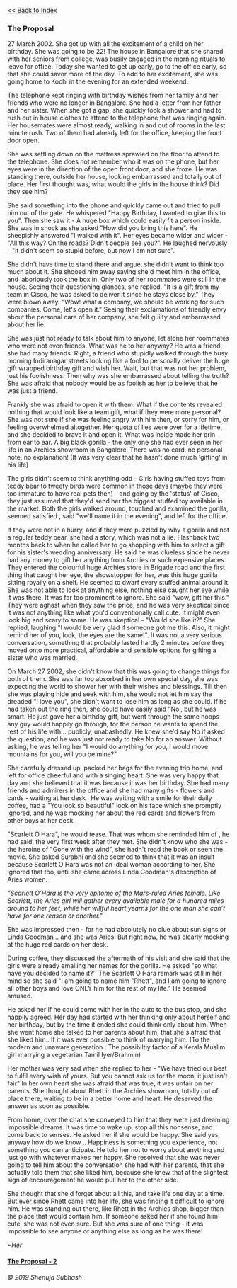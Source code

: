 
[<<  Back to Index](index.md)


### The Proposal


27 March 2002. 
She got up with all the excitement of a child on her birthday. She was going to be 22! The house in Bangalore that she shared with her seniors from college, was busily engaged in the morning rituals to leave for office. Today she wanted to get up early,  go to the office early, so that she could savor more of the day. To add to her excitement, she was going home to Kochi in the evening for an extended weekend. 

The telephone kept ringing with birthday wishes from her family and her friends who were no longer in Bangalore. She had a letter from her father and her sister. When she got a gap, she quickly took a shower and had to rush out in house clothes to attend to the telephone that was ringing again. Her housemates were almost ready, walking in and out of rooms in the last minute rush. Two of them had already left for the office, keeping the front door open.

She was settling down on the mattress sprawled on the floor to attend to the telephone. She does not remember who it was on the phone, but her eyes were in the direction of the open front door, and she froze. He was standing there, outside her house, looking embarrassed and totally out of place. 
Her first thought was, what would the girls in the house think? Did they see him? 

She said something into the phone and  quickly came out and tried to pull him out of the gate. He whispered "Happy Birthday, I wanted to give this to you". Then she saw it - A huge box which could easily fit a person inside. She was in shock as she asked "How did you bring this here". He sheepishly answered "I walked with it".  Her eyes became wider and wider - "All this way? On the roads? Didn't people see you?". He laughed nervously -  "It didn't seem so stupid before, but now I am not sure". 

She didn't have time to stand there and argue, she didn't want to think too much about it. She shooed him away saying she'd meet him in the office, and laboriously took the box in. Only two of her roommates were still in the house. Seeing their questioning glances, she replied. "It is a gift from my team in Cisco, he was asked to deliver it since he stays close by." They were blown away. "Wow! what a company, we should be working for such companies. Come, let's open it." Seeing their exclamations of friendly envy about the personal care of her company, she felt guilty and embarrassed about her lie. 

She was just not ready to talk about him to anyone, let alone her roommates who were not even friends. What was he to her anyway? He was a friend, she had many friends. Right, a friend who stupidly walked through the busy morning Indiranagar streets looking like a fool to personally deliver the huge gift wrapped birthday gift and wish her. Wait, but that was not her problem, just his foolishness. Then why was she embarrassed about telling the truth? She was afraid that nobody would be as foolish as her to believe that he was just a friend.

Frankly she was afraid to open it with them. What if the contents revealed nothing that would look like a team gift, what if they were more personal? She was not sure if she was feeling angry with him then, or sorry for him, or feeling overwhelmed altogether. Her quota of lies were over for a lifetime, and she decided to brave it and open it. What was inside made her grin from ear to ear. A big black gorilla - the only one she had ever seen in her life in an Archies showroom in Bangalore. There was no card, no personal note, no explanation! (It was very clear that he hasn't done much 'gifting' in his life)

The girls didn't seem to think anything odd - Girls having stuffed toys from teddy bear to tweety birds were common in those days (maybe they were too immature to have real pets then) - and going by the 'status' of Cisco, they just assumed that they'd send her the biggest stuffed toy available in the market. Both the girls walked around, touched and examined the gorilla, seemed satisfied , said "we'll name it in the evening", and left for the office. 

If they were not in a hurry, and if they were puzzled by why a gorilla and not a regular teddy bear, she had a story, which was not a lie. Flashback two months back to when he called her to go shopping with him to select a gift for his sister's wedding anniversary. He said he was clueless since he never had any money to gift her anything from Archies or such expensive places. They entered the colourful huge Archies store in Brigade road and the first thing that caught her eye, the showstopper for her, was this huge gorilla sitting royally on a shelf. He seemed to dwarf every stuffed animal around it. She was not able to look at anything else, nothing else caught her eye while it was there. It was far too prominent to ignore. She said "wow, gift her this." They were aghast when they saw the price, and he was very skeptical since it was not anything like what you'd conventionally call cute. It might even look big and scary to some. He was skeptical -  "Would she like it?" She replied, laughing "I would be very glad if someone got me this. Also, it might remind her of you, look, the eyes are the same!".  It was not a very serious conversation, something that probably lasted hardly 2 minutes before they moved onto more practical, affordable and sensible options for gifting a sister who was married.

On March 27 2002,  she didn't know that this was going to change things for both of them. She was far too absorbed in her own special day, she was expecting the world to shower her with their wishes and blessings. Till then she was playing hide and seek with him, she would not let him say the dreaded "I love you", she didn't want to lose him as long as she could. If he had taken out the ring then, she could have easily said "No', but he was smart. He just gave her a birthday gift, but went through the same hoops any guy would happily go through, for the person he wants to spend the rest of his life with... publicly, unabashedly. He knew she'd say No if asked the question, and he was just not ready to take No for an answer. Without asking, he was telling her "I would do anything for you, I would move mountains for you, will you be mine?" 

She carefully dressed up, packed her bags for the evening trip home, and left for office cheerful and with a singing heart. She was very happy that day and she believed that it was because it was her birthday. She had many friends and admirers in the office and she had many gifts - flowers and cards - waiting at her desk . He was waiting with a smile for their daily coffee, had a "You look so beautiful" look on his face which she promptly ignored, and he was mocking her about the red cards and flowers from other boys at her desk. 

"Scarlett O Hara", he would tease. That was whom she reminded him of , he had said, the very first week after they met. She didn't know who she was - the heroine of "Gone with the wind", she hadn't read the book or seen the movie. She asked Surabhi and she seemed to think that it was an insult because Scarlett O Hara was not an ideal woman according to her. She ignored that too, until she came across Linda Goodman's description of Aries women. 

_"Scariett O’Hara is the very epitome of the Mars-ruled
Aries female. Like Scariett, the Aries girl will gather every available male for a hundred miles around to her feet, while her willful heart yearns for the one man she can’t have for one reason or another."_

She was impressed then - for he had absolutely no clue about sun signs or Linda Goodman .. and she was Aries! But right now, he was clearly mocking at the huge red cards on her desk.


During coffee, they discussed the aftermath of his visit and she said that the girls were already emailing her names for the gorilla. He asked "so what have you decided to name it?'' The Scarlett O Hara remark was still in her mind so she said  "I am going to name him "Rhett", and I am going to ignore all other boys and love ONLY him for the rest of my life." He seemed amused. 

He asked her if he could come with her in the auto to the bus stop, and she happily agreed. Her day had started with her thinking only about herself and her birthday, but by the time it ended she could think only about him. When she went home she talked to her parents about him, that she's afraid that she liked him.. If it was ever possible to think of marrying him. 
(To the modern and unaware generation : The possibiltiy factor of a Kerala Muslim girl marrying a vegetarian Tamil Iyer/Brahmin)

Her mother was very sad when she replied to her - "We have tried our best to fulfil every wish of yours. But you cannot ask us for the moon, it just isn't fair"
In her own heart she was afraid that was true, it was unfair on her parents. She thought about Rhett in the Archies showroom, totally out of place there, waiting to be in a better home and heart. He deserved the answer as soon as possible. 

From home, over the chat she conveyed to him that they were just dreaming impossible dreams. It was time to wake up, stop all this nonsense, and come back to senses. He asked her if she would be happy. She said yes, anyway how do we know .. Happiness is something you experience, not something you can anticipate. He told her not to worry about anything and just go with whatever makes her happy.
She resolved that she was never going to tell him about the conversation she had with her parents, that she actually told them that she liked him, because she knew that at the slightest sign of encouragement he would pull her to the other side.

She thought that she'd forget about all this, and take life one day at a time. But ever since Rhett came into her life, she was finding it difficult to ignore him. He was standing out there, like Rhett in the Archies shop, bigger than the place that would contain him.  If someone asked her if she found him cute, she was not even sure. But she was sure of one thing - it was impossible to see anyone or anything else as long as he was there! 

_~Her_


#### [The Proposal - 2](proposal2_her.md)


_© 2019 Shenuja Subhash_
